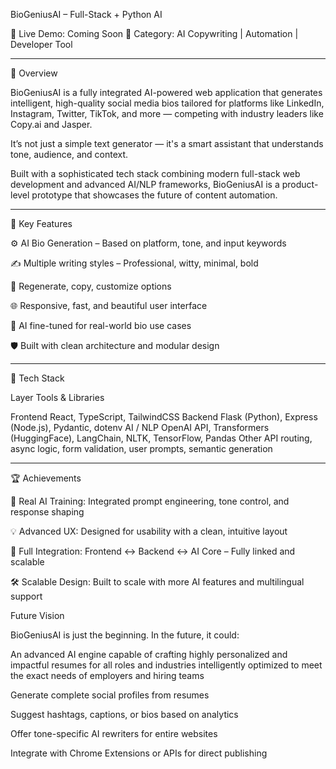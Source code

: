 BioGeniusAI – Full-Stack + Python AI

🔗 Live Demo: Coming Soon
🎯 Category: AI Copywriting | Automation | Developer Tool


---

📌 Overview

BioGeniusAI is a fully integrated AI-powered web application that generates intelligent, high-quality social media bios tailored for platforms like LinkedIn, Instagram, Twitter, TikTok, and more — competing with industry leaders like Copy.ai and Jasper.

It’s not just a simple text generator — it's a smart assistant that understands tone, audience, and context.

Built with a sophisticated tech stack combining modern full-stack web development and advanced AI/NLP frameworks, BioGeniusAI is a product-level prototype that showcases the future of content automation.


---

🚀 Key Features

⚙️ AI Bio Generation – Based on platform, tone, and input keywords

✍️ Multiple writing styles – Professional, witty, minimal, bold

🔁 Regenerate, copy, customize options

🌐 Responsive, fast, and beautiful user interface

🧠 AI fine-tuned for real-world bio use cases

🛡️ Built with clean architecture and modular design



---

🧠 Tech Stack

Layer	Tools & Libraries

Frontend	React, TypeScript, TailwindCSS
Backend	Flask (Python), Express (Node.js), Pydantic, dotenv
AI / NLP	OpenAI API, Transformers (HuggingFace), LangChain, NLTK, TensorFlow, Pandas
Other	API routing, async logic, form validation, user prompts, semantic generation



---

🏆 Achievements

🧠 Real AI Training: Integrated prompt engineering, tone control, and response shaping

💡 Advanced UX: Designed for usability with a clean, intuitive layout

🔌 Full Integration: Frontend ↔ Backend ↔ AI Core – Fully linked and scalable

🛠️ Scalable Design: Built to scale with more AI features and multilingual support


Future Vision

BioGeniusAI is just the beginning. In the future, it could:



An advanced AI engine capable of crafting highly personalized and impactful resumes for all roles and industries intelligently optimized to meet the exact needs of employers and hiring teams

Generate complete social profiles from resumes

Suggest hashtags, captions, or bios based on analytics

Offer tone-specific AI rewriters for entire websites

Integrate with Chrome Extensions or APIs for direct publishing
